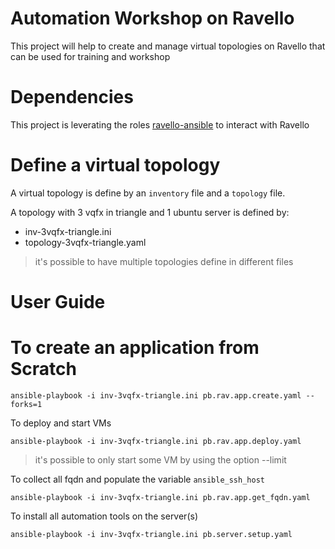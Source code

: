 # Automation Workshop on Ravello  

This project will help to create and manage virtual topologies on Ravello that can
be used for training and workshop

# Dependencies

This project is leverating the roles [ravello-ansible](https://github.com/Juniper/ravello-ansible) to interact with Ravello

# Define a virtual topology

A virtual topology is define by an `inventory` file and a `topology` file.

A topology with 3 vqfx in triangle and 1 ubuntu server is defined by:
- inv-3vqfx-triangle.ini
- topology-3vqfx-triangle.yaml

> it's possible to have multiple topologies define in different files

# User Guide



# To create an application from Scratch

```
ansible-playbook -i inv-3vqfx-triangle.ini pb.rav.app.create.yaml --forks=1
```

To deploy and start VMs
```
ansible-playbook -i inv-3vqfx-triangle.ini pb.rav.app.deploy.yaml
```
> it's possible to only start some VM by using the option --limit

To collect all fqdn and populate the variable `ansible_ssh_host`

```
ansible-playbook -i inv-3vqfx-triangle.ini pb.rav.app.get_fqdn.yaml
```


To install all automation tools on the server(s)
```
ansible-playbook -i inv-3vqfx-triangle.ini pb.server.setup.yaml
```
